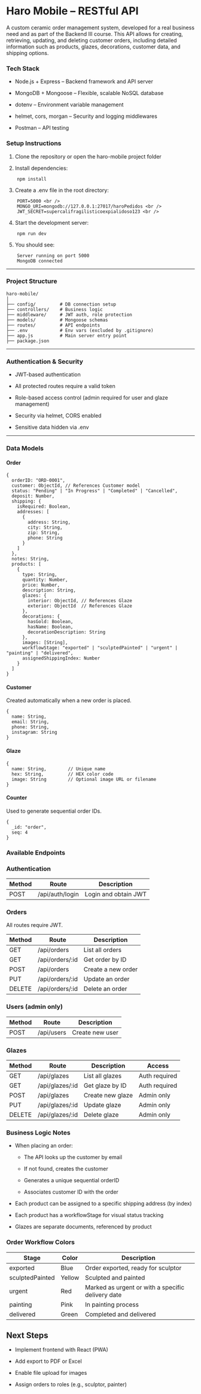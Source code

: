 # **Haro Mobile – RESTful API**

A custom ceramic order management system, developed for a real business need and as part of the Backend III course.
This API allows for creating, retrieving, updating, and deleting customer orders, including detailed information such as products, glazes, decorations, customer data, and shipping options.

### **Tech Stack**

- Node.js + Express – Backend framework and API server

- MongoDB + Mongoose – Flexible, scalable NoSQL database

- dotenv – Environment variable management

- helmet, cors, morgan – Security and logging middlewares

- Postman – API testing

### **Setup Instructions**

1.  Clone the repository or open the haro-mobile project folder

2.  Install dependencies:

```
    npm install
```

3.  Create a .env file in the root directory:

```
    PORT=5000 <br />
    MONGO_URI=mongodb://127.0.0.1:27017/haroPedidos <br />
    JWT_SECRET=supercalifragilisticoexpialidoso123 <br />
```

4.  Start the development server:

```
    npm run dev
```

5.  You should see:

```
    Server running on port 5000
    MongoDB connected
```

---

### **Project Structure**

```
haro-mobile/
│
├── config/         # DB connection setup
├── controllers/    # Business logic
├── middleware/     # JWT auth, role protection
├── models/         # Mongoose schemas
├── routes/         # API endpoints
├── .env            # Env vars (excluded by .gitignore)
├── app.js          # Main server entry point
├── package.json
```

---

### **Authentication & Security**

- JWT-based authentication

- All protected routes require a valid token

- Role-based access control (admin required for user and glaze management)

- Security via helmet, CORS enabled

- Sensitive data hidden via .env

---

### **Data Models**

#### **Order**

```
{
  orderID: "ORD-0001",
  customer: ObjectId, // References Customer model
  status: "Pending" | "In Progress" | "Completed" | "Cancelled",
  deposit: Number,
  shipping: {
    isRequired: Boolean,
    addresses: [
      {
        address: String,
        city: String,
        zip: String,
        phone: String
      }
    ]
  },
  notes: String,
  products: [
    {
      type: String,
      quantity: Number,
      price: Number,
      description: String,
      glazes: {
        interior: ObjectId, // References Glaze
        exterior: ObjectId  // References Glaze
      },
      decorations: {
        hasGold: Boolean,
        hasName: Boolean,
        decorationDescription: String
      },
      images: [String],
      workflowStage: "exported" | "sculptedPainted" | "urgent" | "painting" | "delivered",
      assignedShippingIndex: Number
    }
  ]
}
```

#### **Customer**

Created automatically when a new order is placed.

```
{
  name: String,
  email: String,
  phone: String,
  instagram: String
}
```

#### **Glaze**

```
{
  name: String,        // Unique name
  hex: String,         // HEX color code
  image: String        // Optional image URL or filename
}
```

#### **Counter**

Used to generate sequential order IDs.

```
{
  _id: "order",
  seq: 4
}
```

### **Available Endpoints**

### Authentication

| Method | Route           | Description          |
| ------ | --------------- | -------------------- |
| POST   | /api/auth/login | Login and obtain JWT |

### Orders

All routes require JWT.

| Method | Route           | Description        |
| ------ | --------------- | ------------------ |
| GET    | /api/orders     | List all orders    |
| GET    | /api/orders/:id | Get order by ID    |
| POST   | /api/orders     | Create a new order |
| PUT    | /api/orders/:id | Update an order    |
| DELETE | /api/orders/:id | Delete an order    |

### Users (admin only)

| Method | Route      | Description     |
| ------ | ---------- | --------------- |
| POST   | /api/users | Create new user |

### Glazes

| Method | Route           | Description      | Access        |
| ------ | --------------- | ---------------- | ------------- |
| GET    | /api/glazes     | List all glazes  | Auth required |
| GET    | /api/glazes/:id | Get glaze by ID  | Auth required |
| POST   | /api/glazes     | Create new glaze | Admin only    |
| PUT    | /api/glazes/:id | Update glaze     | Admin only    |
| DELETE | /api/glazes/:id | Delete glaze     | Admin only    |

### Business Logic Notes

- When placing an order:

  - The API looks up the customer by email

  - If not found, creates the customer

  - Generates a unique sequential orderID

  - Associates customer ID with the order

- Each product can be assigned to a specific shipping address (by index)

- Each product has a workflowStage for visual status tracking

- Glazes are separate documents, referenced by product

### Order Workflow Colors

| Stage           | Color  | Description                                       |
| --------------- | ------ | ------------------------------------------------- |
| exported        | Blue   | Order exported, ready for sculptor                |
| sculptedPainted | Yellow | Sculpted and painted                              |
| urgent          | Red    | Marked as urgent or with a specific delivery date |
| painting        | Pink   | In painting process                               |
| delivered       | Green  | Completed and delivered                           |

## Next Steps

- Implement frontend with React (PWA)

- Add export to PDF or Excel

- Enable file upload for images

- Assign orders to roles (e.g., sculptor, painter)

